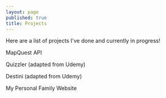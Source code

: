 ```yaml
---
layout: page
published: true
title: Projects
---
```

Here are a list of projects I've done and currently in progress!

MapQuest API

Quizzler (adapted from Udemy)

Destini (adapted from Udemy)

My Personal Family Website


